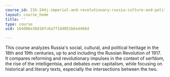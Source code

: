 ```yaml
---
course_id: 21h-244j-imperial-and-revolutionary-russia-culture-and-politics-1700-1917-fall-2019
layout: course_home
title: ''
type: course
uid: 164d06e38d10fc6a7f1dd051b6e4466d

---
```

This course analyzes Russia's social, cultural, and political heritage in the 18th and 19th centuries, up to and including the Russian Revolution of 1917. It compares reforming and revolutionary impulses in the context of serfdom, the rise of the intelligentsia, and debates over capitalism, while focusing on historical and literary texts, especially the intersections between the two.
